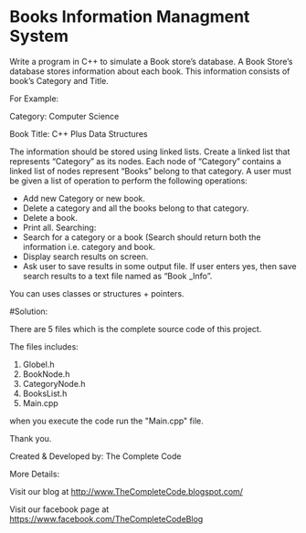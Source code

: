 # Books Information Managment System

Write a program in C++ to simulate a Book store’s database. A Book Store’s database stores information about each book. This information consists of book’s Category and Title.

For Example:

Category: Computer Science

Book Title: C++ Plus Data Structures

The information should be stored using linked lists. Create a linked list that represents “Category” as its nodes. Each node of “Category” contains a linked list of nodes represent “Books” belong to that category. A user must be given a list of operation to perform the following operations:

* Add new Category or new book. 
* Delete a category and all the books belong to that category. 
* Delete a book. 
* Print all. 
Searching: 
* Search for a category or a book (Search should return both the information i.e. category and book.
* Display search results on screen.
* Ask user to save results in some output file. If user enters yes, then save search results to a text file named as “Book _Info”.

You can uses classes or structures + pointers.


#Solution:

There are 5 files which is the complete source code of this project.

The files includes:

1. Globel.h
2. BookNode.h
3. CategoryNode.h
4. BooksList.h
5. Main.cpp

when you execute the code run the "Main.cpp" file.

Thank you.

Created & Developed by: The Complete Code

More Details:

Visit our blog at http://www.TheCompleteCode.blogspot.com/

Visit our facebook page at https://www.facebook.com/TheCompleteCodeBlog



